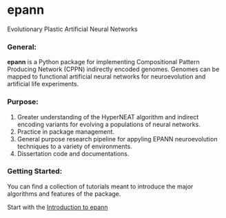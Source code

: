 # epann
Evolutionary Plastic Artificial Neural Networks

### General:

**epann** is a Python package for implementing Compositional Pattern Producing Network (CPPN) indirectly encoded genomes. Genomes can be mapped to functional artificial neural networks for neuroevolution and artificial life experiments.

### Purpose:
1. Greater understanding of the HyperNEAT algorithm and indirect encoding variants for evolving a populations of neural networks.
2. Practice in package management.
3. General purpose research pipeline for appyling EPANN neuroevolution techniques to a variety of environments.
4. Dissertation code and documentations.

### Getting Started:

You can find a collection of tutorials meant to introduce the major algorithms and features of the package.

Start with the [Introduction to epann](https://github.com/chadwcarlson/epann/tree/master/tutorials)
